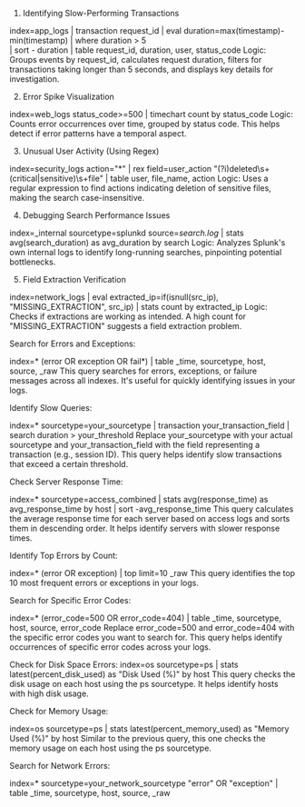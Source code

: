 1. Identifying Slow-Performing Transactions

index=app_logs 
| transaction request_id 
| eval duration=max(timestamp)-min(timestamp) 
| where duration > 5  
| sort - duration 
| table request_id, duration, user, status_code
Logic: Groups events by request_id, calculates request duration, filters for transactions taking longer than 5 seconds, and displays key details for investigation.

2. Error Spike Visualization

index=web_logs status_code>=500 
| timechart count by status_code
Logic: Counts error occurrences over time, grouped by status code. This helps detect if error patterns have a temporal aspect.

3. Unusual User Activity (Using Regex)

index=security_logs action="*" 
| rex field=user_action "(?i)deleted\s+(critical|sensitive)\s+file" 
| table user, file_name, action
Logic: Uses a regular expression to find actions indicating deletion of sensitive files, making the search case-insensitive.

4. Debugging Search Performance Issues

index=_internal sourcetype=splunkd source=*search.log* 
| stats avg(search_duration) as avg_duration by search
Logic: Analyzes Splunk's own internal logs to identify long-running searches, pinpointing potential bottlenecks.

5. Field Extraction Verification

index=network_logs 
| eval extracted_ip=if(isnull(src_ip), "MISSING_EXTRACTION", src_ip)
| stats count by extracted_ip
Logic: Checks if extractions are working as intended. A high count for "MISSING_EXTRACTION" suggests a field extraction problem.

Search for Errors and Exceptions:

index=* (error OR exception OR fail*) | table _time, sourcetype, host, source, _raw
This query searches for errors, exceptions, or failure messages across all indexes. It's useful for quickly identifying issues in your logs.

Identify Slow Queries:

index=* sourcetype=your_sourcetype | transaction your_transaction_field | search duration > your_threshold
Replace your_sourcetype with your actual sourcetype and your_transaction_field with the field representing a transaction (e.g., session ID). This query helps identify slow transactions that exceed a certain threshold.

Check Server Response Time:

index=* sourcetype=access_combined | stats avg(response_time) as avg_response_time by host | sort -avg_response_time
This query calculates the average response time for each server based on access logs and sorts them in descending order. It helps identify servers with slower response times.

Identify Top Errors by Count:


index=* (error OR exception) | top limit=10 _raw
This query identifies the top 10 most frequent errors or exceptions in your logs.

Search for Specific Error Codes:

index=* (error_code=500 OR error_code=404) | table _time, sourcetype, host, source, error_code
Replace error_code=500 and error_code=404 with the specific error codes you want to search for. This query helps identify occurrences of specific error codes across your logs.

Check for Disk Space Errors:
index=os sourcetype=ps | stats latest(percent_disk_used) as "Disk Used (%)" by host
This query checks the disk usage on each host using the ps sourcetype. It helps identify hosts with high disk usage.

Check for Memory Usage:

index=os sourcetype=ps | stats latest(percent_memory_used) as "Memory Used (%)" by host
Similar to the previous query, this one checks the memory usage on each host using the ps sourcetype.

Search for Network Errors:

index=* sourcetype=your_network_sourcetype "error" OR "exception" | table _time, sourcetype, host, source, _raw

